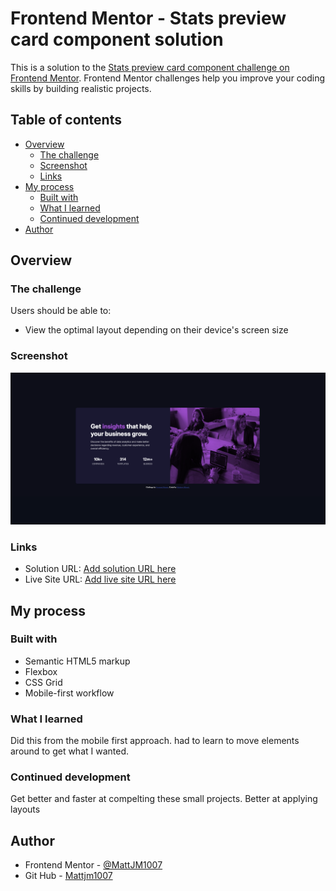 # Frontend Mentor - Stats preview card component solution

This is a solution to the [Stats preview card component challenge on Frontend Mentor](https://www.frontendmentor.io/challenges/stats-preview-card-component-8JqbgoU62). Frontend Mentor challenges help you improve your coding skills by building realistic projects. 

## Table of contents

- [Overview](#overview)
  - [The challenge](#the-challenge)
  - [Screenshot](#screenshot)
  - [Links](#links)
- [My process](#my-process)
  - [Built with](#built-with)
  - [What I learned](#what-i-learned)
  - [Continued development](#continued-development)
- [Author](#author)


## Overview

### The challenge

Users should be able to:

- View the optimal layout depending on their device's screen size

### Screenshot

![Solution Screenshot](./screenshot.png)

### Links

- Solution URL: [Add solution URL here](https://github.com/MattJM1007/Stats-Preview-Card)
- Live Site URL: [Add live site URL here](https://mattjm1007.github.io/Stats-Preview-Card/)

## My process

### Built with

- Semantic HTML5 markup
- Flexbox
- CSS Grid
- Mobile-first workflow

### What I learned

Did this from the  mobile first approach. had to learn to move elements around to get what I wanted. 

### Continued development

Get better and faster at compelting these small projects. Better at applying layouts

## Author

- Frontend Mentor - [@MattJM1007](https://www.frontendmentor.io/profile/MattJM1007)
- Git Hub - [Mattjm1007](https://github.com/MattJM1007)

